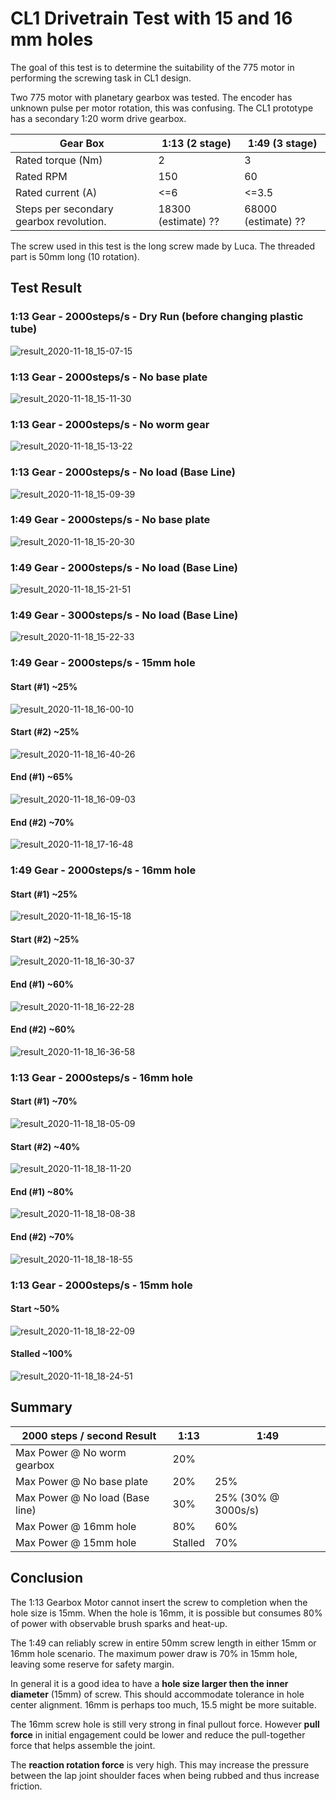 # CL1 Drivetrain Test with 15 and 16 mm holes



The goal of this test is to determine the suitability of the 775 motor in performing the screwing task in CL1 design.

Two 775 motor with planetary gearbox was tested. The encoder has unknown pulse per motor rotation, this was confusing. The CL1 prototype has a secondary 1:20 worm drive gearbox.

| Gear Box                                | 1:13 (2 stage)      | 1:49 (3 stage)      |
| --------------------------------------- | ------------------- | ------------------- |
| Rated torque (Nm)                       | 2                   | 3                   |
| Rated RPM                               | 150                 | 60                  |
| Rated current (A)                       | <=6                 | <=3.5               |
| Steps per secondary gearbox revolution. | 18300 (estimate) ?? | 68000 (estimate) ?? |

The screw used in this test is the long screw made by Luca. The threaded part is 50mm long (10 rotation).

## Test Result

### 1:13 Gear - 2000steps/s - Dry Run (before changing plastic tube)

![result_2020-11-18_15-07-15](result_2020-11-18_15-07-15.jpg)

### 1:13 Gear - 2000steps/s - No base plate

![result_2020-11-18_15-11-30](result_2020-11-18_15-11-30.jpg)

### 1:13 Gear - 2000steps/s - No worm gear

![result_2020-11-18_15-13-22](result_2020-11-18_15-13-22.jpg)

### 1:13 Gear - 2000steps/s - No load (Base Line)

![result_2020-11-18_15-09-39](result_2020-11-18_15-09-39.jpg)

### 1:49 Gear - 2000steps/s - No base plate

![result_2020-11-18_15-20-30](result_2020-11-18_15-20-30.jpg)

### 1:49 Gear - 2000steps/s - No load (Base Line)

![result_2020-11-18_15-21-51](result_2020-11-18_15-21-51.jpg)

### 1:49 Gear - 3000steps/s - No load (Base Line)

![result_2020-11-18_15-22-33](result_2020-11-18_15-22-33.jpg)

### 1:49 Gear - 2000steps/s - 15mm hole 

#### Start (#1) ~25%

![result_2020-11-18_16-00-10](result_2020-11-18_16-00-10.jpg)

#### Start (#2) ~25%

![result_2020-11-18_16-40-26](result_2020-11-18_16-40-26.jpg)

#### End (#1) ~65%

![result_2020-11-18_16-09-03](result_2020-11-18_16-09-03.jpg)

#### End (#2) ~70%

![result_2020-11-18_17-16-48](result_2020-11-18_17-16-48.jpg)

### 1:49 Gear - 2000steps/s - 16mm hole 

#### Start (#1) ~25%

![result_2020-11-18_16-15-18](result_2020-11-18_16-15-18.jpg)

#### Start (#2) ~25%

![result_2020-11-18_16-30-37](result_2020-11-18_16-30-37.jpg)

#### End (#1) ~60%

![result_2020-11-18_16-22-28](result_2020-11-18_16-22-28.jpg)

#### End (#2) ~60%

![result_2020-11-18_16-36-58](result_2020-11-18_16-36-58.jpg)

### 1:13 Gear - 2000steps/s - 16mm hole 

#### Start (#1) ~70%

![result_2020-11-18_18-05-09](result_2020-11-18_18-05-09.jpg)

#### Start (#2) ~40%

![result_2020-11-18_18-11-20](result_2020-11-18_18-11-20.jpg)

#### End (#1) ~80%

![result_2020-11-18_18-08-38](result_2020-11-18_18-08-38.jpg)

#### End (#2) ~70%

![result_2020-11-18_18-18-55](result_2020-11-18_18-18-55.jpg)

### 1:13 Gear - 2000steps/s - 15mm hole 

#### Start ~50%

![result_2020-11-18_18-22-09](result_2020-11-18_18-22-09.jpg)

#### Stalled ~100%

![result_2020-11-18_18-24-51](result_2020-11-18_18-24-51.jpg)



## Summary

| 2000 steps / second Result      | 1:13    | 1:49                |
| ------------------------------- | ------- | ------------------- |
| Max Power @ No worm gearbox     | 20%     |                     |
| Max Power @ No base plate       | 20%     | 25%                 |
| Max Power @ No load (Base line) | 30%     | 25% (30% @ 3000s/s) |
| Max Power @ 16mm hole           | 80%     | 60%                 |
| Max Power @ 15mm hole           | Stalled | 70%                 |



## Conclusion

The 1:13 Gearbox Motor cannot insert the screw to completion when the hole size is 15mm. When the hole is 16mm, it is possible but consumes 80% of power with observable brush sparks and heat-up.

The 1:49 can reliably screw in entire 50mm screw length in either 15mm or 16mm hole scenario. The maximum power draw is 70% in 15mm hole, leaving some reserve for safety margin.

In general it is a good idea to have a **hole size larger then the inner diameter** (15mm) of screw. This should accommodate tolerance in hole center alignment. 16mm is perhaps too much, 15.5 might be more suitable. 

The 16mm screw hole is still very strong in final pullout force. However **pull force** in initial engagement could be lower and reduce the pull-together force that helps assemble the joint. 

The **reaction rotation force** is very high. This may increase the pressure between the lap joint shoulder faces when being rubbed and thus increase friction.

  

